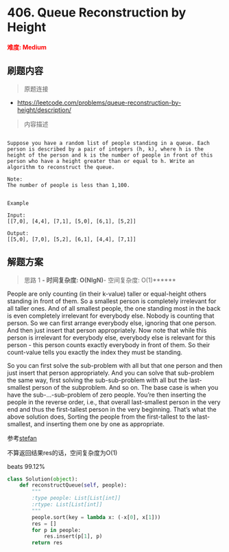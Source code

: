 # 406. Queue Reconstruction by Height

**<font color=red>难度: Medium</font>**

## 刷题内容

> 原题连接

* https://leetcode.com/problems/queue-reconstruction-by-height/description/

> 内容描述

```

Suppose you have a random list of people standing in a queue. Each person is described by a pair of integers (h, k), where h is the height of the person and k is the number of people in front of this person who have a height greater than or equal to h. Write an algorithm to reconstruct the queue.

Note:
The number of people is less than 1,100.


Example

Input:
[[7,0], [4,4], [7,1], [5,0], [6,1], [5,2]]

Output:
[[5,0], [7,0], [5,2], [6,1], [4,4], [7,1]]
```

## 解题方案

> 思路 1
******- 时间复杂度: O(NlgN)******- 空间复杂度: O(1)******

People are only counting (in their k-value) taller or equal-height others standing in front of them. 
So a smallest person is completely irrelevant for all taller ones. And of all smallest people, 
the one standing most in the back is even completely irrelevant for everybody else. Nobody is counting that person. 
So we can first arrange everybody else, ignoring that one person. And then just insert that person appropriately. 
Now note that while this person is irrelevant for everybody else, everybody else is relevant for this person - 
this person counts exactly everybody in front of them. So their count-value tells you exactly the index they must be standing.

So you can first solve the sub-problem with all but that one person and then just insert that person appropriately. 
And you can solve that sub-problem the same way, first solving the sub-sub-problem with all 
but the last-smallest person of the subproblem. And so on. The base case is when you have the sub-…-sub-problem of zero people. 
You’re then inserting the people in the reverse order, i.e., that overall last-smallest person in the very end 
and thus the first-tallest person in the very beginning. That’s what the above solution does, 
Sorting the people from the first-tallest to the last-smallest, and inserting them one by one as appropriate.

参考[stefan](https://leetcode.com/problems/queue-reconstruction-by-height/discuss/89359)

不算返回结果res的话，空间复杂度为O(1)

beats 99.12%

```python
class Solution(object):
    def reconstructQueue(self, people):
        """
        :type people: List[List[int]]
        :rtype: List[List[int]]
        """
        people.sort(key = lambda x: (-x[0], x[1]))
        res = []
        for p in people:
            res.insert(p[1], p)
        return res
```


